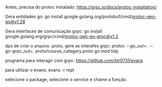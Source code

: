 Antes, precisa do protoc instalado:
https://grpc.io/docs/protoc-installation/

Gera entidades go:
go install google.golang.org/protobuf/cmd/protoc-gen-go@v1.28

Gera interfaces de comunicação grpc:
go install google.golang.org/grpc/cmd/protoc-gen-go-grpc@v1.2

dps de criar o arquivo .proto, gere as interafes grpc:
protoc --go_out=. --go-grpc_out=. proto/course_category.proto
go mod tidy

programa para interagir com grpc:
https://github.com/ktr0731/evans

para utilizar o evans:
evans -r repl

selecione o package, selecione o service e chame a função.